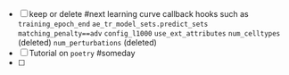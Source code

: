 

- [ ] keep or delete #next 
      learning curve callback 
      hooks such as `training_epoch_end`
      `ae_tr_model_sets.predict_sets`
      `matching_penalty==adv` 
      `config_l1000`
      `use_ext_attributes`
      `num_celltypes` (deleted)
      `num_perturbations` (deleted)
 - [ ] Tutorial on `poetry` #someday
 - [ ] 